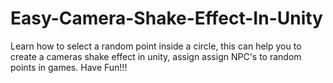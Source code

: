 # Easy-Camera-Shake-Effect-In-Unity
Learn how to select a random point inside a circle, this can help you to create a cameras shake effect in unity, assign assign NPC's to random points in games. Have Fun!!!
